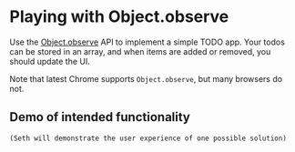 # Playing with Object.observe

Use the [Object.observe](https://developer.mozilla.org/en-US/docs/Web/JavaScript/Reference/Global_Objects/Object/observe) API to implement a simple TODO app. Your todos can be stored in an array, and when items are added or removed, you should update the UI.

Note that latest Chrome supports `Object.observe`, but many browsers do not.

## Demo of intended functionality

`(Seth will demonstrate the user experience of one possible solution)`
